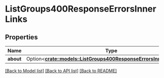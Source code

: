 # ListGroups400ResponseErrorsInnerLinks

## Properties

Name | Type | Description | Notes
------------ | ------------- | ------------- | -------------
**about** | Option<[**crate::models::ListGroups400ResponseErrorsInnerLinksAbout**](listGroups_400_response_errors_inner_links_about.md)> |  | [optional]

[[Back to Model list]](../README.md#documentation-for-models) [[Back to API list]](../README.md#documentation-for-api-endpoints) [[Back to README]](../README.md)


